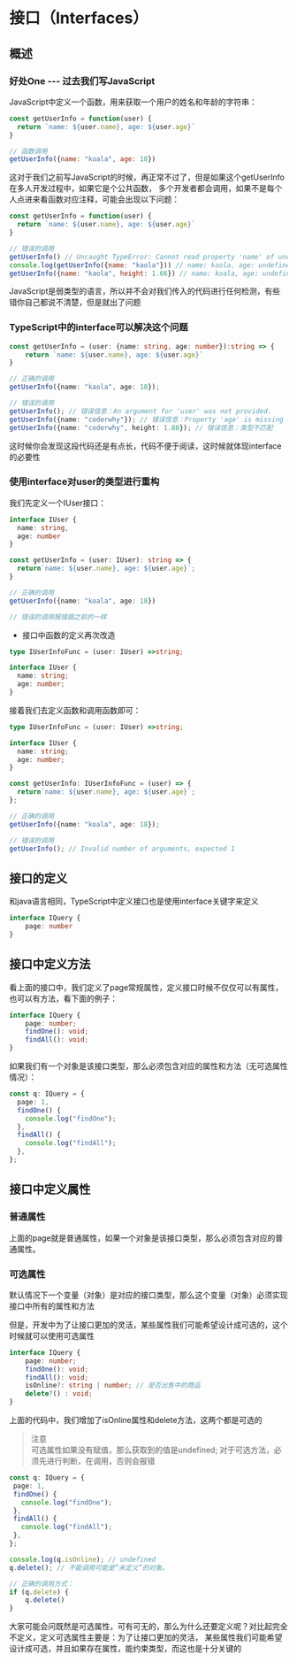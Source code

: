 # 接口（Interfaces）
## 概述
### 好处One --- 过去我们写JavaScript
JavaScript中定义一个函数，用来获取一个用户的姓名和年龄的字符串：

```js
const getUserInfo = function(user) {
  return `name: ${user.name}, age: ${user.age}`
}

// 函数调用
getUserInfo({name: "koala", age: 18})
```

这对于我们之前写JavaScript的时候，再正常不过了，但是如果这个getUserInfo在多人开发过程中，如果它是个公共函数，
多个开发者都会调用，如果不是每个人点进来看函数对应注释，可能会出现以下问题：

```js
const getUserInfo = function(user) {
  return `name: ${user.name}, age: ${user.age}`
}

// 错误的调用
getUserInfo() // Uncaught TypeError: Cannot read property 'name' of undefined
console.log(getUserInfo({name: "kaola"})) // name: kaola, age: undefined
getUserInfo({name: "kaola", height: 1.66}) // name: koala, age: undefined
```

JavaScript是弱类型的语言，所以并不会对我们传入的代码进行任何检测，有些错你自己都说不清楚，但是就出了问题

### TypeScript中的interface可以解决这个问题
```typescript
const getUserInfo = (user: {name: string, age: number}):string => {
    return `name: ${user.name}, age: ${user.age}`
}

// 正确的调用
getUserInfo({name: "kaola", age: 18});

// 错误的调用
getUserInfo(); // 错误信息：An argument for 'user' was not provided.
getUserInfo({name: "coderwhy"}); // 错误信息：Property 'age' is missing in type '{ name: string; }'
getUserInfo({name: "coderwhy", height: 1.88}); // 错误信息：类型不匹配
```

这时候你会发现这段代码还是有点长，代码不便于阅读，这时候就体现interface的必要性

### 使用interface对user的类型进行重构
我们先定义一个IUser接口：

```typescript
interface IUser {
  name: string,
  age: number
}

const getUserInfo = (user: IUser): string => {
  return`name: ${user.name}, age: ${user.age}`;
}

// 正确的调用
getUserInfo({name: "koala", age: 18})

// 错误的调用报错跟之前的一样
```

* 接口中函数的定义再次改造

```typescript
type IUserInfoFunc = (user: IUser) =>string;

interface IUser {
  name: string;
  age: number;
}
```

接着我们去定义函数和调用函数即可：

```typescript
type IUserInfoFunc = (user: IUser) =>string;

interface IUser {
  name: string;
  age: number;
}

const getUserInfo: IUserInfoFunc = (user) => {
  return`name: ${user.name}, age: ${user.age}`;
};

// 正确的调用
getUserInfo({name: "koala", age: 18});

// 错误的调用
getUserInfo(); // Invalid number of arguments, expected 1 
```

## 接口的定义
和java语言相同，TypeScript中定义接口也是使用interface关键字来定义

```typescript
interface IQuery {
    page: number
}
```

## 接口中定义方法
看上面的接口中，我们定义了page常规属性，定义接口时候不仅仅可以有属性，也可以有方法，看下面的例子：
```typescript
interface IQuery {
    page: number;
    findOne(): void;
    findAll(): void;
}
```
如果我们有一个对象是该接口类型，那么必须包含对应的属性和方法（无可选属性情况）：
```typescript
const q: IQuery = {
  page: 1,
  findOne() {
    console.log("findOne");
  },
  findAll() {
    console.log("findAll");
  },
};
```

## 接口中定义属性
### 普通属性
上面的page就是普通属性，如果一个对象是该接口类型，那么必须包含对应的普通属性。

### 可选属性
默认情况下一个变量（对象）是对应的接口类型，那么这个变量（对象）必须实现接口中所有的属性和方法

但是，开发中为了让接口更加的灵活，某些属性我们可能希望设计成可选的，这个时候就可以使用可选属性

```typescript
interface IQuery {
    page: number;
    findOne(): void;
    findAll(): void;
    isOnline?: string | number; // 是否出售中的商品
    delete?() : void;
}
```
上面的代码中，我们增加了isOnline属性和delete方法，这两个都是可选的

>注意<br>
可选属性如果没有赋值，那么获取到的值是undefined; 对于可选方法，必须先进行判断，在调用，否则会报错

```typescript
const q: IQuery = {
 page: 1,
 findOne() {
   console.log("findOne");
 },
 findAll() {
   console.log("findAll");
 },
};

console.log(q.isOnline); // undefined
q.delete(); // 不能调用可能是“未定义”的对象。

// 正确的调用方式：
if (q.delete) {
    q.delete()
}
```

大家可能会问既然是可选属性，可有可无的，那么为什么还要定义呢？对比起完全不定义，定义可选属性主要是：为了让接口更加的灵活，
某些属性我们可能希望设计成可选，并且如果存在属性，能约束类型，而这也是十分关键的


